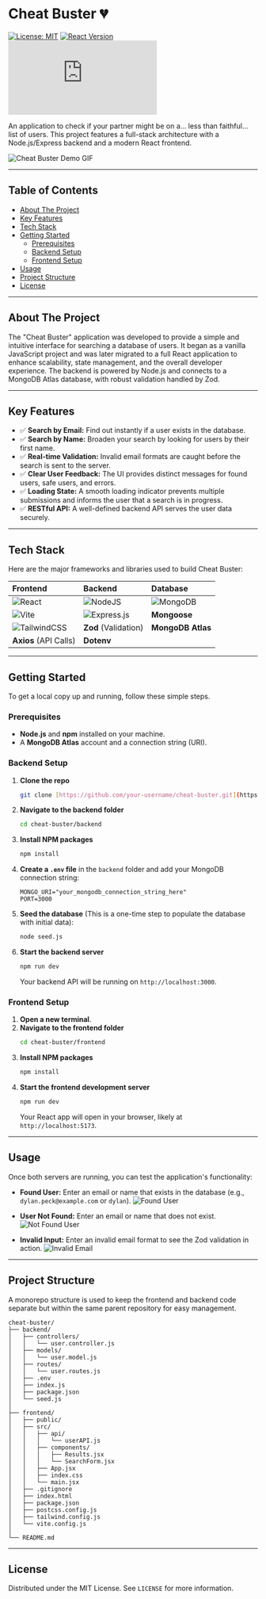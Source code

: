 # Cheat Buster 💔

[![License: MIT](https://img.shields.io/badge/License-MIT-yellow.svg)](https://opensource.org/licenses/MIT)
[![React Version](https://img.shields.io/badge/react-^19.1.0-blue.svg?logo=react)](https://react.dev/)
[![Node.js Version](https://img.shields.io/badge/node-^20.x-green.svg?logo=node.js)](https://nodejs.org/)

An application to check if your partner might be on a... less than faithful... list of users. This project features a full-stack architecture with a Node.js/Express backend and a modern React frontend.

![Cheat Buster Demo GIF](httpss://github.com/user-attachments/assets/b0ef9dd1-86a5-4641-a237-ebd7772c930e)

---

## Table of Contents

- [About The Project](#about-the-project)
- [Key Features](#key-features)
- [Tech Stack](#tech-stack)
- [Getting Started](#getting-started)
  - [Prerequisites](#prerequisites)
  - [Backend Setup](#backend-setup)
  - [Frontend Setup](#frontend-setup)
- [Usage](#usage)
- [Project Structure](#project-structure)
- [License](#license)

---

## About The Project

The "Cheat Buster" application was developed to provide a simple and intuitive interface for searching a database of users. It began as a vanilla JavaScript project and was later migrated to a full React application to enhance scalability, state management, and the overall developer experience. The backend is powered by Node.js and connects to a MongoDB Atlas database, with robust validation handled by Zod.

---

## Key Features

- ✅ **Search by Email:** Find out instantly if a user exists in the database.
- ✅ **Search by Name:** Broaden your search by looking for users by their first name.
- ✅ **Real-time Validation:** Invalid email formats are caught before the search is sent to the server.
- ✅ **Clear User Feedback:** The UI provides distinct messages for found users, safe users, and errors.
- ✅ **Loading State:** A smooth loading indicator prevents multiple submissions and informs the user that a search is in progress.
- ✅ **RESTful API:** A well-defined backend API serves the user data securely.

---

## Tech Stack

Here are the major frameworks and libraries used to build Cheat Buster:

| Frontend | Backend | Database |
| :--- | :--- | :--- |
| ![React](https://img.shields.io/badge/react-%2320232a.svg?style=for-the-badge&logo=react&logoColor=%2361DAFB) | ![NodeJS](https://img.shields.io/badge/node.js-6DA55F?style=for-the-badge&logo=node.js&logoColor=white) | ![MongoDB](https://img.shields.io/badge/MongoDB-%234ea94b.svg?style=for-the-badge&logo=mongodb&logoColor=white) |
| ![Vite](https://img.shields.io/badge/vite-%23646CFF.svg?style=for-the-badge&logo=vite&logoColor=white) | ![Express.js](https://img.shields.io/badge/express.js-%23404d59.svg?style=for-the-badge&logo=express&logoColor=white) | **Mongoose** |
| ![TailwindCSS](https://img.shields.io/badge/tailwindcss-%2338B2AC.svg?style=for-the-badge&logo=tailwind-css&logoColor=white) | **Zod** (Validation) | **MongoDB Atlas** |
| **Axios** (API Calls) | **Dotenv** | |

---

## Getting Started

To get a local copy up and running, follow these simple steps.

### Prerequisites

- **Node.js** and **npm** installed on your machine.
- A **MongoDB Atlas** account and a connection string (URI).

### Backend Setup

1. **Clone the repo**
   ```sh
   git clone [https://github.com/your-username/cheat-buster.git](https://github.com/your-username/cheat-buster.git)
   ```
2. **Navigate to the backend folder**
   ```sh
   cd cheat-buster/backend
   ```
3. **Install NPM packages**
   ```sh
   npm install
   ```
4. **Create a `.env` file** in the `backend` folder and add your MongoDB connection string:
   ```env
   MONGO_URI="your_mongodb_connection_string_here"
   PORT=3000
   ```
5. **Seed the database** (This is a one-time step to populate the database with initial data):
   ```sh
   node seed.js
   ```
6. **Start the backend server**
   ```sh
   npm run dev
   ```
   Your backend API will be running on `http://localhost:3000`.

### Frontend Setup

1. **Open a new terminal**.
2. **Navigate to the frontend folder**
   ```sh
   cd cheat-buster/frontend
   ```
3. **Install NPM packages**
   ```sh
   npm install
   ```
4. **Start the frontend development server**
   ```sh
   npm run dev
   ```
   Your React app will open in your browser, likely at `http://localhost:5173`.

---

## Usage

Once both servers are running, you can test the application's functionality:

- **Found User:** Enter an email or name that exists in the database (e.g., `dylan.peck@example.com` or `dylan`).
  ![Found User](httpss://github.com/user-attachments/assets/7f588a06-80bc-4818-a5ee-c7a894631e12)

- **User Not Found:** Enter an email or name that does not exist.
  ![Not Found User](httpss://github.com/user-attachments/assets/a5d51517-3789-4ace-82f8-e1cbbd639e74)

- **Invalid Input:** Enter an invalid email format to see the Zod validation in action.
  ![Invalid Email](httpss://github.com/user-attachments/assets/9e887e96-15c4-441e-853b-f81f1c999989)

---

## Project Structure

A monorepo structure is used to keep the frontend and backend code separate but within the same parent repository for easy management.

```
cheat-buster/
├── backend/
│   ├── controllers/
│   │   └── user.controller.js
│   ├── models/
│   │   └── user.model.js
│   ├── routes/
│   │   └── user.routes.js
│   ├── .env
│   ├── index.js
│   ├── package.json
│   └── seed.js
│
├── frontend/
│   ├── public/
│   ├── src/
│   │   ├── api/
│   │   │   └── userAPI.js
│   │   ├── components/
│   │   │   ├── Results.jsx
│   │   │   └── SearchForm.jsx
│   │   ├── App.jsx
│   │   ├── index.css
│   │   └── main.jsx
│   ├── .gitignore
│   ├── index.html
│   ├── package.json
│   ├── postcss.config.js
│   ├── tailwind.config.js
│   └── vite.config.js
│
└── README.md
```

---

## License

Distributed under the MIT License. See `LICENSE` for more information.